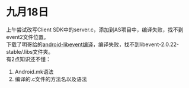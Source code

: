 # 九月18日
上午尝试改写Client SDK中的server.c，添加到AS项目中，编译失败，找不到event2文件位置。  
下载了明哥给的[android-libevent编译](https://github.com/lycying/libevent-android)，编译失败，找不到libevent-2.0.22-stable/.libs文件夹。  
有2点知识还不懂：
1. Android.mk语法
1. 编译的.c文件的方法名以及语法

